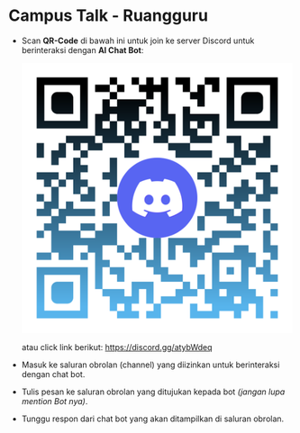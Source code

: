 # Campus Talk - Ruangguru

- Scan **QR-Code** di bawah ini untuk join ke server Discord untuk berinteraksi dengan **AI Chat Bot**:

  ![QR Server Discord](https://raw.githubusercontent.com/aditira/ai-chat-bot/main/assets/dc-qr-code.png)

  atau click link berikut: <https://discord.gg/atybWdeq>
- Masuk ke saluran obrolan (channel) yang diizinkan untuk berinteraksi dengan chat bot.
- Tulis pesan ke saluran obrolan yang ditujukan kepada bot _(jangan lupa mention Bot nya)_.
- Tunggu respon dari chat bot yang akan ditampilkan di saluran obrolan.
